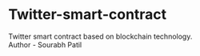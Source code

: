 # Twitter-smart-contract
Twitter smart contract based on blockchain technology.
<br>
Author - Sourabh Patil


